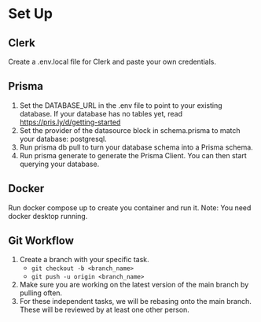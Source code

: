 # Set Up

## Clerk

Create a .env.local file for Clerk and paste your own credentials.

## Prisma

1. Set the DATABASE_URL in the .env file to point to your existing database. If your database has no tables yet, read https://pris.ly/d/getting-started
2. Set the provider of the datasource block in schema.prisma to match your database: postgresql.
3. Run prisma db pull to turn your database schema into a Prisma schema.
4. Run prisma generate to generate the Prisma Client. You can then start querying your database.

## Docker

Run docker compose up to create you container and run it.
Note: You need docker desktop running.

## Git Workflow

1. Create a branch with your specific task. 
    - `git checkout -b <branch_name>`
    - `git push -u origin <branch_name>`
2. Make sure you are working on the latest version of the main branch by pulling often.
3. For these independent tasks, we will be rebasing onto the main branch. These will be reviewed by at least one other person.